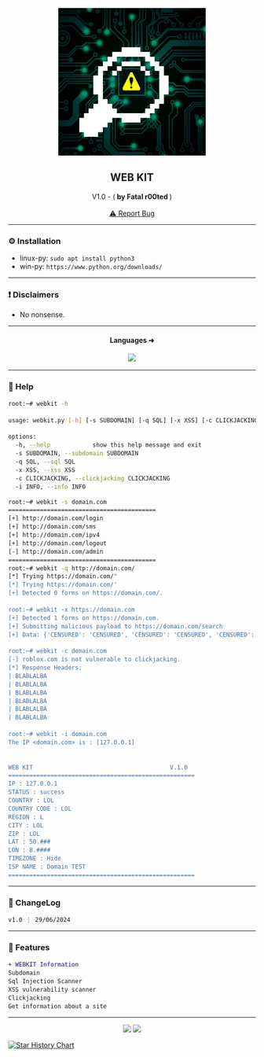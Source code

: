 
<div align="center">
  <kbd>
  <a href="https://github.com/RetrO-M">
    <img src="img.png" alt="Logo" width="300" height="300">
  </a>
  </kbd>
  
  <h2 align="center">WEB KIT</h2>

  <p align="center">
    V1.0 - (<b> by Fatal r00ted </b>)
    <br />
    <br />
    <a href="https://github.com/RetrO-M/Webkit/issues/">⚠️ Report Bug</a>
  </p>
</div>

---------------------------------------

### ⚙️ Installation
* linux-py: `sudo apt install python3`
* win-py: `https://www.python.org/downloads/`

---------------------------------------

### ❗ Disclaimers
- No nonsense.
---------------------------------------

<h4 align="center">Languages ➜</h5>
<p align="center">
           <img src="https://skillicons.dev/icons?i=py"/>
</p>

---------------------------------------

### 🧵 Help

```bash
root:~# webkit -h

usage: webkit.py [-h] [-s SUBDOMAIN] [-q SQL] [-x XSS] [-c CLICKJACKING] [-i INFO]

options:
  -h, --help            show this help message and exit
  -s SUBDOMAIN, --subdomain SUBDOMAIN
  -q SQL, --sql SQL
  -x XSS, --xss XSS
  -c CLICKJACKING, --clickjacking CLICKJACKING
  -i INFO, --info INFO
```

```bash
root:~# webkit -s domain.com
==========================================
[+] http://domain.com/login
[+] http://domain.com/sms
[+] http://domain.com/ipv4
[+] http://domain.com/logout
[-] http://domain.com/admin
==========================================
root:~# webkit -q http://domain.com/
[*] Trying https://domain.com/"
[*] Trying https://domain.com/'
[+] Detected 0 forms on https://domain.com/.

root:~# webkit -x https://domain.com
[+] Detected 1 forms on https://domain.com.
[+] Submitting malicious payload to https://domain.com/search
[+] Data: {'CENSURED': 'CENSURED', 'CENSURED': 'CENSURED', 'CENSURED': 'CENSURED', 'CENSURED': 'CENSURED', 'CENSURED': 'CENSURED', 'CENSURED': 'CENSURED', 'CENSURED': 'CENSURED'}

root:~# webkit -c domain.com
[-] roblox.com is not vulnerable to clickjacking.
[*] Response Headers:
| BLABLALBA
| BLABLALBA
| BLABLALBA
| BLABLALBA
| BLABLALBA
| BLABLALBA

root:~# webkit -i domain.com
The IP <domain.com> is : [127.0.0.1]


WEB KIT                                       V.1.0
=====================================================
IP : 127.0.0.1
STATUS : success
COUNTRY : LOL
COUNTRY CODE : LOL
REGION : L
CITY : LOL
ZIP : LOL
LAT : 50.###
LON : 8.####
TIMEZONE : Hide
ISP NAME : Domain TEST
=====================================================

```

---------------------------------------

### 📜 ChangeLog

```diff
v1.0 ⋮ 29/06/2024
```

---------------------------------------

### 📣 Features

```diff
+ WEBKIT Information
Subdomain
Sql Injection Scanner
XSS vulnerability scanner
Clickjacking
Get information about a site
```

---------------------------------------

<p align="center">
  <img src="https://img.shields.io/github/stars/RetrO-M/Webkit.svg?style=for-the-badge&labelColor=black&color=f429ff&logo=IOTA"/>
  <img src="https://img.shields.io/github/languages/top/RetrO-M/Webkit.svg?style=for-the-badge&labelColor=black&color=f429ff&logo=python"/>
</p>


<a href="https://star-history.com/#RetrO-M/Webkit&Date">
 <picture>
   <source media="(prefers-color-scheme: dark)" srcset="https://api.star-history.com/svg?repos=RetrO-M/Webkit&type=Date&theme=dark" />
   <source media="(prefers-color-scheme: light)" srcset="https://api.star-history.com/svg?repos=RetrO-M/Webkit&type=Date" />
   <img alt="Star History Chart" src="https://api.star-history.com/svg?repos=RetrO-M/Webkit&type=Date" />
 </picture>
</a>

